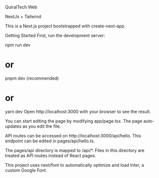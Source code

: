 QuiralTech Web

NextJs + Tailwind

This is a Next.js project bootstrapped with create-next-app.

Getting Started
First, run the development server:

npm run dev
# or
pnpm dev (recommended)
# or
yarn dev
Open http://localhost:3000 with your browser to see the result.

You can start editing the page by modifying app/page.tsx. The page auto-updates as you edit the file.

API routes can be accessed on http://localhost:3000/api/hello. This endpoint can be edited in pages/api/hello.ts.

The pages/api directory is mapped to /api/*. Files in this directory are treated as API routes instead of React pages.

This project uses next/font to automatically optimize and load Inter, a custom Google Font.

